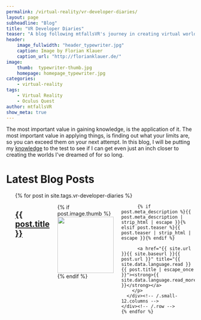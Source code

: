 ```yaml
---
permalink: /virtual-reality/vr-developer-diaries/
layout: page
subheadline: "Blog"
title: "VR Developer Diaries"
teaser: "A blog following mtfallsVR's journey in creating virtual worlds and experiences."
header:
    image_fullwidth: "header_typewriter.jpg"
    caption: Image by Florian Klauer
    caption_url: "http://florianklauer.de/"
image:
    thumb:  typewriter-thumb.jpg
    homepage: homepage_typewriter.jpg
categories:
    - virtual-reality
tags:
    - Virtual Reality
    - Oculus Quest
author: mtfallsVR
show_meta: true
---
```

The most important value in gaining knowledge, is the application of it. The most important value in applying things, is finding out what your limits are, so you can exceed them on your next attempt. In this blog, I will be putting my [knowledge][1] to the test to see if I can get even just an inch closer to creating the worlds I've dreamed of for so long.  

# Latest Blog Posts
<ul>
    {% for post in site.tags.vr-developer-diaries %}
    <div class="row">
      <div class="small-12 columns b60">
        <h2><a href="{{ site.url }}{{ site.baseurl }}{{ post.url }}">{{ post.title }}</a></h2>
        <p>
          {% if post.image.thumb %}<a href="{{ site.url }}{{ site.baseurl }}{{ post.url }}" title="{{ post.title | escape_once }}"><img src="{{ site.urlimg }}{{ post.image.thumb }}" class="alignleft" width="150" height="150"></a>{% endif %}

          {% if post.meta_description %}{{ post.meta_description | strip_html | escape }}{% elsif post.teaser %}{{ post.teaser | strip_html | escape }}{% endif %}

          <a href="{{ site.url }}{{ site.baseurl }}{{ post.url }}" title="{{ site.data.language.read }} {{ post.title | escape_once }}"><strong>{{ site.data.language.read_more }}</strong></a>
        </p>
      </div><!-- /.small-12.columns -->
    </div><!-- /.row -->
    {% endfor %}
</ul>


[1]: http://atemosta.com/virtual-reality/evolution-of-experience


<!-- [![ko-fi](https://www.ko-fi.com/img/githubbutton_sm.svg)](https://ko-fi.com/Q5Q81LOP9) -->
